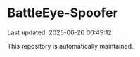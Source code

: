 # BattleEye-Spoofer

Last updated: 2025-06-26 00:49:12

This repository is automatically maintained.
